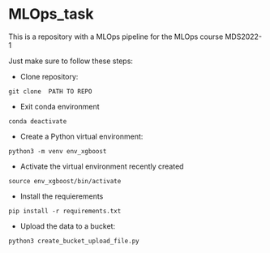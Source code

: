 # MLOps_task
This is a repository with a MLOps pipeline for the MLOps course MDS2022-1

Just make sure to follow these steps: 

 - Clone repository:
```
git clone  PATH TO REPO
```
 - Exit conda environment
```
conda deactivate
```
 - Create a Python virtual environment:
```
python3 -m venv env_xgboost
```
- Activate the virtual environment recently created
```
source env_xgboost/bin/activate
```
- Install the requierements
```
pip install -r requirements.txt
```
 - Upload the data to a bucket: 
```
python3 create_bucket_upload_file.py
```
